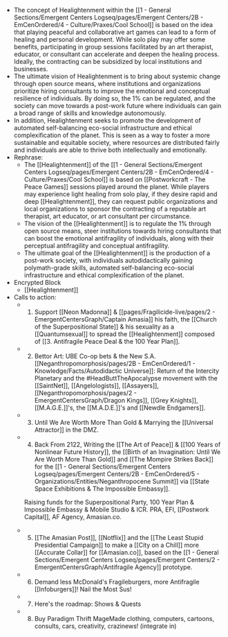 - The concept of Healightenment within the [[1 - General Sections/Emergent Centers Logseq/pages/Emergent Centers/2B - EmCenOrdered/4 - Culture/Praxes/Cool School]] is based on the idea that playing peaceful and collaborative art games can lead to a form of healing and personal development. While solo play may offer some benefits, participating in group sessions facilitated by an art therapist, educator, or consultant can accelerate and deepen the healing process. Ideally, the contracting can be subsidized by local institutions and businesses.
- The ultimate vision of Healightenment is to bring about systemic change through open source means, where institutions and organizations prioritize hiring consultants to improve the emotional and conceptual resilience of individuals. By doing so, the 1% can be regulated, and the society can move towards a post-work future where individuals can gain a broad range of skills and knowledge autonomously.
- In addition, Healightenment seeks to promote the development of automated self-balancing eco-social infrastructure and ethical complexification of the planet. This is seen as a way to foster a more sustainable and equitable society, where resources are distributed fairly and individuals are able to thrive both intellectually and emotionally.
- Rephrase:
	- The [[Healightenment]] of the [[1 - General Sections/Emergent Centers Logseq/pages/Emergent Centers/2B - EmCenOrdered/4 - Culture/Praxes/Cool School]] is based on [[Postworkcraft - The Peace Games]] sessions played around the planet. While players may experience light healing from solo play, if they desire rapid and deep [[Healightenment]], they can request public organizations and local organizations to sponsor the contracting of a reputable art therapist, art educator, or art consultant per circumstance.
	- The vision of the [[Healightenment]] is to regulate the 1% through open source means, steer institutions towards hiring consultants that can boost the emotional antifragility of individuals, along with their perceptual antifragility and conceptual antifragility.
	- The ultimate goal of the [[Healightenment]] is the production of a post-work society, with individuals autodidactically gaining polymath-grade skills, automated self-balancing eco-social infrastructure and ethical complexification of the planet.
- Encrypted Block
	- [[Healightenment]]
- Calls to action:
	- 1. Support [[Neon Madonna]] & [[pages/Fragilicide-live/pages/2 - EmergentCentersGraph/Captain Amasia]] his faith, the [[Church of the Superpositional State]] & his sexuality as a [[Quantumsexual]] to spread the [[Healightenment]] composed of [[3. Antifragile Peace Deal & the 100 Year Plan]].
	- 2. Bettor Art: UBE Co-op bets & the New S.A. [[Neganthropomorphosis/pages/2B - EmCenOrdered/1 - Knowledge/Facts/Autodidactic Universe]]: Return of the Intercity Planetary and the #HeadButtTheApocalypse movement with the [[SaintNet]], [[Angelologists]], [[Assayers]], [[Neganthropomorphosis/pages/2 - EmergentCentersGraph/Dragon Kings]], [[Grey Knights]], [[M.A.G.E.]]'s, the [[M.A.D.E.]]'s and [[Newdle Endgamers]].
	- 3. Until We Are Worth More Than Gold & Marrying the [[Universal Attractor]] in the DMZ.
	- 4. Back From 2122, Writing the [[The Art of Peace]] & [[100 Years of Nonlinear Future History]], the [[Birth of an Invagination: Until We Are Worth More Than Gold]] and [[The Mompire Strikes Back]] for the [[1 - General Sections/Emergent Centers Logseq/pages/Emergent Centers/2B - EmCenOrdered/5 - Organizations/Entities/Neganthropocene Summit]] via [[State Space Exhibitions & The Impossible Embassy]]. 
	  
	  Raising funds for the Superpositional Party, 100 Year Plan & Impossible Embassy & Mobile Studio & ICR. PRA, EFI, [[Postwork Capital]], AF Agency, Amasian.co.
	- 5. [[The Amasian Post]], [[Notflix]] and the [[The Least Stupid Presidential Campaign]] to make a [[City on a Chill]] more [[Accurate Collar]] for [[Amasian.co]], based on the [[1 - General Sections/Emergent Centers Logseq/pages/Emergent Centers/2 - EmergentCentersGraph/Antifragile Agency]] prototype.
	- 6. Demand less McDonald's Fragileburgers, more Antifragile [[Infoburgers]]! Nail the Most Sus!
	- 7. Here's the roadmap: Shows & Quests
	- 8. Buy Paradigm Thrift MageMade clothing, computers, cartoons, consults, cars, creativity, crazinews! (integrate in)